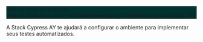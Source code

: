 <div style="background-color: rgb(0, 50, 50);">
  ![Alt ou título da imagem](https://stackspot.com/_next/static/media/logo.1afc06ea.svg?w=256&q=75)
</div>

A Stack Cypress AY te ajudará a configurar o ambiente para implementar seus testes automatizados.




